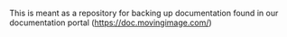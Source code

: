 This is meant as a repository for backing up documentation found in our documentation portal (https://doc.movingimage.com/)
    
